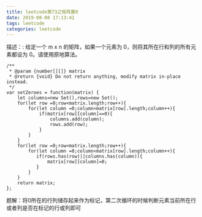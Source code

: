 ```yaml
---
title: leetcode第73之矩阵置0
date: 2019-08-08 17:13:41
tags: leetcode
categories: leetcode
---
```


描述：: 给定一个 m x n 的矩阵，如果一个元素为 0，则将其所在行和列的所有元素都设为 0。请使用原地算法。
<!-- more -->

```
/**
 * @param {number[][]} matrix
 * @return {void} Do not return anything, modify matrix in-place instead.
 */
var setZeroes = function(matrix) {
    let columns=new Set(),rows=new Set();
    for(let row =0;row<matrix.length;row++){
        for(let column =0;column<matrix[row].length;column++){
            if(matrix[row][column]==0){
                columns.add(column);
                rows.add(row);
            }
        }
    }
    for(let row =0;row<matrix.length;row++){
        for(let column =0;column<matrix[row].length;column++){
           if(rows.has(row)||columns.has(column)){
               matrix[row][column]=0;
           }
        }
    }
    return matrix;
};

```
题解：将0所在的行列储存起来作为标记，第二次循环的时候判断元素当前所在行或者列是否在标记的行或列即可